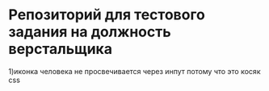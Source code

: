 # Репозиторий  для тестового задания на должность верстальщика

1)иконка человека не просвечивается через инпут потому что это косяк css
